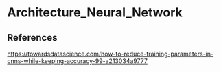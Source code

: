 # Architecture_Neural_Network

## References
https://towardsdatascience.com/how-to-reduce-training-parameters-in-cnns-while-keeping-accuracy-99-a213034a9777
